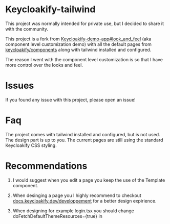 
# Keycloakify-tailwind

This project was normally intended for private use, but I decided to share it with the community.

This project is a fork from [Keycloakify-demo-app#look_and_feel](https://github.com/garronej/keycloakify-demo-app/tree/look_and_feel/src/KcApp) (aka component level customization demo) with all the default pages from [keycloakify/components](https://github.com/InseeFrLab/keycloakify/tree/main/src/lib/components) along with tailwind installed and configured.

The reason I went with the component level customization is so that I have more control over the looks and feel.


# Issues

If you found any issue with this project, please open an issue!


# Faq

The project comes with tailwind installed and configured, but is not used. The design part is up to you. The current pages are still using the standard Keycloakify CSS styling.

# Recommendations

1. I would suggest when you edit a page you keep the use of the Template component.

1. When desinging a page you I highly recommend to checkout [docs.keycloakify.dev/developpement](https://docs.keycloakify.dev/developpement) for a better design expirience.

1. When designing for example login.tsx you should change doFetchDefaultThemeResources={true} in <Template> to false to avoid having the css of the default theme.

